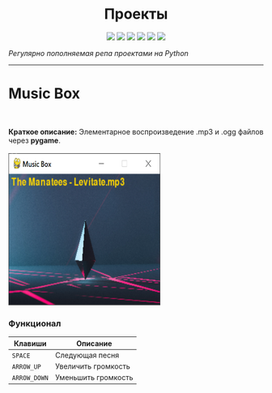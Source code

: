 
<h1 align="center">Проекты</h1>

<p align="left">
 
</p>

<p align="right">
  


<p align="center">
  <img src="https://img.shields.io/badge/made%20on-python-blue" >
  <img src="https://img.shields.io/badge/frameworks-brightgreen">
  <img src="https://img.shields.io/github/license/jonotyan/python">
  <img src="https://img.shields.io/badge/%20-%20-white" >
  <a href="https://t.me/openlaketv"><img src="https://img.shields.io/badge/%20more%20guides-here-informational"></a>
  <img src="https://img.shields.io/github/stars/jonotyan/python">
</p>

_Регулярно пополняемая репа проектами на Python_

---

<div>
 <h1>Music Box</h1> <br>
 <p>
   <b>Краткое описание:</b>
   Элементарное воспроизведение .mp3 и .ogg файлов через <b>pygame</b>. <br><br>
   <img src="PROJEC_IMGS/musicbox.png" alt='Главный экран игры' width='300' height='300'>
 </p>
 <h3>Функционал</h3>
 
 | Клавиши     | Описание            |
 | ----------- | --------------------|
 | `SPACE`     | Следующая песня     |
 | `ARROW_UP`  | Увеличить громкость |
 | `ARROW_DOWN`| Уменьшить громкость |
 
</div>



<div>
 
</div>

